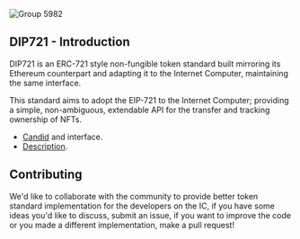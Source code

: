 ![Group 5982](https://user-images.githubusercontent.com/73345016/144523337-fe7d6b49-d0a7-4621-852d-daeee344d4e2.png)
## DIP721 - Introduction

DIP721 is an ERC-721 style non-fungible token standard built mirroring its Ethereum counterpart and adapting it to the Internet Computer, maintaining the same interface.

This standard aims to adopt the EIP-721 to the Internet Computer; providing a
simple, non-ambiguous, extendable API for the transfer and tracking ownership of NFTs.

- [Candid](https://github.com/Psychedelic/DIP721/blob/main/nft/candid/nft.did) and interface.
- [Description](https://github.com/Psychedelic/DIP721/blob/main/nft/DIP-721.md).


## Contributing

We'd like to collaborate with the community to provide better token standard implementation for the developers on the IC, if you have some ideas you'd like to discuss, submit an issue, if you want to improve the code or you made a different implementation, make a pull request!

